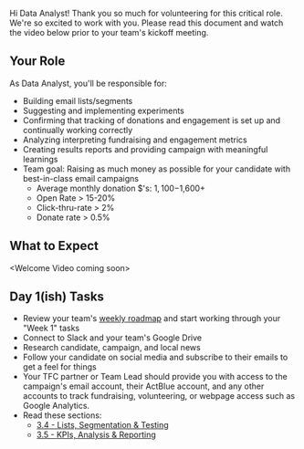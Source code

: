 Hi Data Analyst! Thank you so much for volunteering for this critical role. We&#39;re so excited to work with you. Please read this document and watch the video below prior to your team&#39;s kickoff meeting.

## Your Role

As Data Analyst, you&#39;ll be responsible for:

- Building email lists/segments
- Suggesting and implementing experiments
- Confirming that tracking of donations and engagement is set up and continually working correctly
- Analyzing interpreting fundraising and engagement metrics
- Creating results reports and providing  campaign with meaningful learnings 
- Team goal: Raising as much money as possible for your candidate with best-in-class email campaigns
    - Average monthly donation $&#39;s: $1,100-$1,600+
    - Open Rate &gt; 15-20%
    - Click-thru-rate &gt; 2%
    - Donate rate &gt; 0.5%

## What to Expect

&lt;Welcome Video coming soon&gt;

## Day 1(ish) Tasks

- Review your team&#39;s [weekly roadmap](https://techforcampaigns.slab.com/posts/weekly-roadmap-email-projects-wecin90n) and start working through your &quot;Week 1&quot; tasks
- Connect to Slack and your team&#39;s Google Drive
- Research candidate, campaign, and local news
- Follow your candidate on social media and subscribe to their emails to get a feel for things
- Your TFC partner or Team Lead should provide you with access to the campaign&#39;s email account, their ActBlue account, and any other accounts to track fundraising, volunteering, or webpage access such as Google Analytics.
- Read these sections:
    - [3.4 - Lists, Segmentation &amp; Testing](https://techforcampaigns.slab.com/topics/130b3d2b)
    - [3.5 - KPIs, Analysis &amp; Reporting](https://techforcampaigns.slab.com/topics/l73cjwy7)
